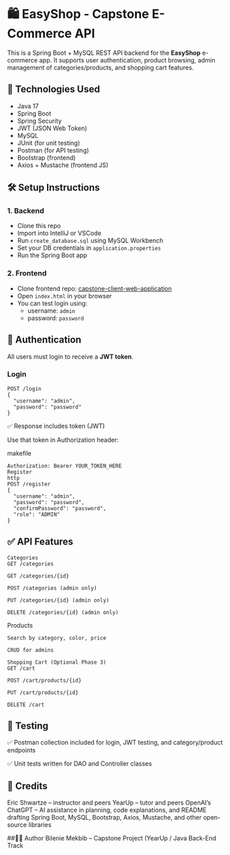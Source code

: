 # 🛍️ EasyShop - Capstone E-Commerce API

This is a Spring Boot + MySQL REST API backend for the **EasyShop** e-commerce app. It supports user authentication, product browsing, admin management of categories/products, and shopping cart features.

## 🚀 Technologies Used
- Java 17
- Spring Boot
- Spring Security
- JWT (JSON Web Token)
- MySQL
- JUnit (for unit testing)
- Postman (for API testing)
- Bootstrap (frontend)
- Axios + Mustache (frontend JS)

## 🛠️ Setup Instructions

### 1. Backend
- Clone this repo
- Import into IntelliJ or VSCode
- Run `create_database.sql` using MySQL Workbench
- Set your DB credentials in `application.properties`
- Run the Spring Boot app

### 2. Frontend
- Clone frontend repo: [capstone-client-web-application](https://github.com/Bilenie/capstone-client-web-application)
- Open `index.html` in your browser
- You can test login using:
  - username: `admin`
  - password: `password`

## 🔐 Authentication

All users must login to receive a **JWT token**.

### Login
```http
POST /login
{
  "username": "admin",
  "password": "password"
}
```
✅ Response includes token (JWT)

Use that token in Authorization header:

makefile
```
Authorization: Bearer YOUR_TOKEN_HERE
Register
http
POST /register
{
  "username": "admin",
  "password": "password",
  "confirmPassword": "password",
  "role": "ADMIN"
}
```
## ✅ API Features
```
Categories
GET /categories

GET /categories/{id}

POST /categories (admin only)

PUT /categories/{id} (admin only)

DELETE /categories/{id} (admin only)
```
Products
```
Search by category, color, price

CRUD for admins

Shopping Cart (Optional Phase 3)
GET /cart

POST /cart/products/{id}

PUT /cart/products/{id}

DELETE /cart
```
## 🧪 Testing

✅ Postman collection included for login, JWT testing, and category/product endpoints

✅ Unit tests written for DAO and Controller classes

## 🙏 Credits

Eric Shwartze – instructor and peers
YearUp – tutor and peers
OpenAI’s ChatGPT – AI assistance in planning, code explanations, and README drafting
Spring Boot, MySQL, Bootstrap, Axios, Mustache, and other open-source libraries

##👩‍💻 Author
Bilenie Mekbib – Capstone Project (YearUp / Java Back-End Track
